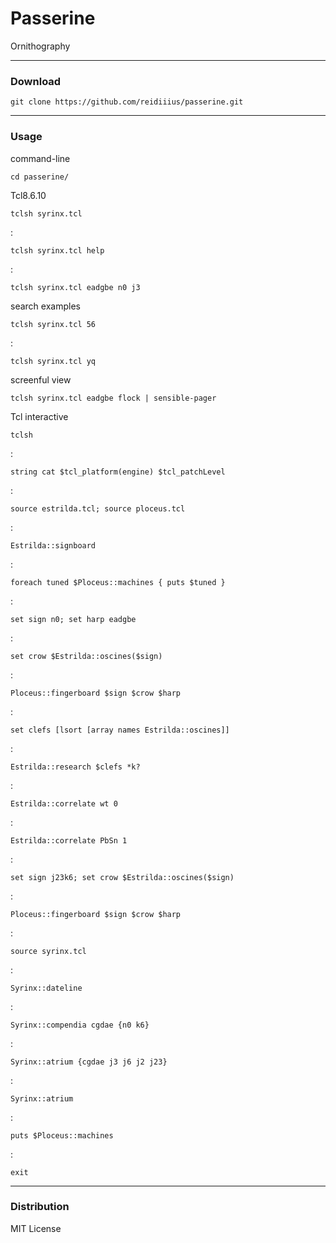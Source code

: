 # Passerine
Ornithography

---

### Download

    git clone https://github.com/reidiiius/passerine.git

---

### Usage
command-line

    cd passerine/

Tcl8.6.10

    tclsh syrinx.tcl

:

    tclsh syrinx.tcl help

:

    tclsh syrinx.tcl eadgbe n0 j3

search examples

    tclsh syrinx.tcl 56

:

    tclsh syrinx.tcl yq

screenful view

    tclsh syrinx.tcl eadgbe flock | sensible-pager

Tcl interactive

    tclsh

:

    string cat $tcl_platform(engine) $tcl_patchLevel

:

    source estrilda.tcl; source ploceus.tcl

:

    Estrilda::signboard

:

    foreach tuned $Ploceus::machines { puts $tuned }

:

    set sign n0; set harp eadgbe

:

    set crow $Estrilda::oscines($sign)

:

    Ploceus::fingerboard $sign $crow $harp

:

    set clefs [lsort [array names Estrilda::oscines]]

:

    Estrilda::research $clefs *k?

:

    Estrilda::correlate wt 0

:

    Estrilda::correlate PbSn 1

:

    set sign j23k6; set crow $Estrilda::oscines($sign)

:

    Ploceus::fingerboard $sign $crow $harp

:

    source syrinx.tcl

:

    Syrinx::dateline

:

    Syrinx::compendia cgdae {n0 k6}

:

    Syrinx::atrium {cgdae j3 j6 j2 j23}

:

    Syrinx::atrium

:

    puts $Ploceus::machines

:

    exit

---

### Distribution
MIT License

